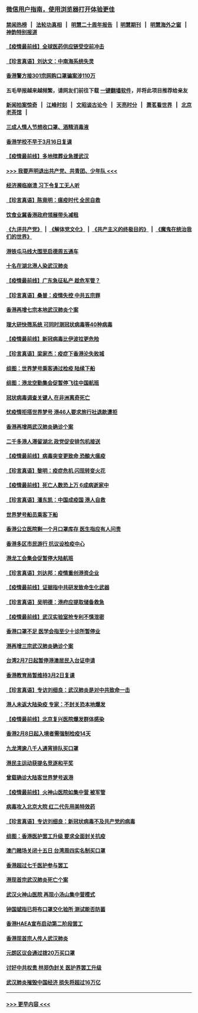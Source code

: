 ### [微信用户指南，使用浏览器打开体验更佳](https://github.com/gfw-breaker/banned-news1/blob/master/indexes/wechat-guide.md?t=0)
#### [禁闻热榜](热点新闻.md?t=0)  &nbsp;&nbsp;|&nbsp;&nbsp; [法轮功真相](https://github.com/gfw-breaker/truth/blob/master/README.md?t=0) &nbsp;&nbsp;|&nbsp;&nbsp; [明慧二十周年报告](https://github.com/gfw-breaker/mh-reports/blob/master/README.md?t=0) &nbsp;&nbsp;|&nbsp;&nbsp;[明慧期刊](https://github.com/gfw-breaker/mh-qikan) &nbsp;&nbsp;|&nbsp;&nbsp; [明慧海外之窗](https://github.com/gfw-breaker/mh-news/blob/master/README.md?t=0) &nbsp;&nbsp;|&nbsp;&nbsp; [神韵特别报道](https://github.com/gfw-breaker/mh-news/blob/master/shenyun.md?t=0)
#### [【疫情最前线】全球医药供应链受空前冲击](../pages/nsc415/n11869614.md?t=02160644) 
#### [【珍言真语】刘达文：中南海系统失灵](../pages/nsc415/n11869465.md?t=02160644) 
#### [香港警方接301宗网购口罩骗案涉110万](../pages/nsc415/n11867572.md?t=02160644) 
#### 五毛举报越来越频繁，请网友们前往下载 [一键翻墙软件](https://github.com/gfw-breaker/ssr-accounts)，并将此项目推荐给亲友
#### [新闻拍案惊奇](https://github.com/gfw-breaker/banned-news1/blob/master/pages/link4.md) &nbsp;&nbsp;|&nbsp;&nbsp; [江峰时刻](https://github.com/gfw-breaker/banned-news1/blob/master/pages/link4.md) &nbsp;&nbsp;|&nbsp;&nbsp; [文昭谈古论今](https://github.com/gfw-breaker/banned-news1/blob/master/pages/link4.md) &nbsp;&nbsp;|&nbsp;&nbsp; [天亮时分](https://github.com/gfw-breaker/banned-news1/blob/master/pages/link4.md) &nbsp;&nbsp;|&nbsp;&nbsp; [萧茗看世界](https://github.com/gfw-breaker/banned-news1/blob/master/pages/link4.md) &nbsp;&nbsp;|&nbsp;&nbsp; [北京老茶馆](https://github.com/gfw-breaker/banned-news1/blob/master/pages/link4.md) &nbsp;&nbsp;|&nbsp;&nbsp; 
#### [三成人情人节想收口罩、酒精消毒液](../pages/nsc415/n11867523.md?t=02160644) 
#### [香港学校不早于3月16日复课](../pages/nsc415/n11867498.md?t=02160644) 
#### [【疫情最前线】多地殡葬业急援武汉](../pages/nsc415/n11866914.md?t=02160644) 
#### [>>> 我要声明退出共产党、共青团、少年队 <<<](https://github.com/begood0513/goodnews/blob/master/quit/letter.md) 
#### [经济濒临崩溃 习下令复工无人听](../pages/nsc415/n11867269.md?t=02160644) 
#### [【珍言真语】陈竟明：瘟疫时代 全民自救](../pages/nsc415/n11866765.md?t=02160644) 
#### [饮食业冀香港政府领展带头减租](../pages/nsc415/n11864876.md?t=02160644) 
#### [《九评共产党》](https://github.com/begood0513/9ping.md/blob/master/README.md) &nbsp;|&nbsp; [《解体党文化》](../../../../jtdwh.md/blob/master/README.md)  &nbsp;|&nbsp; [《共产主义的终极目的》](../../../../gczydzjmd.md/blob/master/README.md) &nbsp;|&nbsp; [《魔鬼在统治我们的世界》](../../../../mgztzwmdsj.md/blob/master/README.md) 
#### [港铁屯马线大围至启德周五通车](../pages/nsc415/n11864842.md?t=02160644) 
#### [十名在湖北港人染武汉肺炎](../pages/nsc415/n11864807.md?t=02160644) 
#### [【疫情最前线】广东急征私产 趁危军管？](../pages/nsc415/n11864205.md?t=02160644) 
#### [【珍言真语】桑普：疫情失控 中共五宗罪](../pages/nsc415/n11864157.md?t=02160644) 
#### [香港再增七宗本地武汉肺炎个案](../pages/nsc415/n11862405.md?t=02160644) 
#### [理大研快筛系统 可同时测冠状病毒等40种病毒](../pages/nsc415/n11862376.md?t=02160644) 
#### [【疫情最前线】新冠病毒比伊波拉更危险](../pages/nsc415/n11862199.md?t=02160644) 
#### [【珍言真语】梁家杰：疫症下香港沦失败城](../pages/nsc415/n11861588.md?t=02160644) 
#### [组图：世界梦号乘客通过检疫 陆续下船](../pages/nsc415/n11858302.md?t=02160644) 
#### [组图：港龙空勤集会促暂停飞往中国航班](../pages/nsc415/n11858190.md?t=02160644) 
#### [冠状病毒调查关键人 在非洲离奇死亡](../pages/nsc415/n11859798.md?t=02160644) 
#### [忧疫情拒搭世界梦号 港46人要求旅行社退款遭拒](../pages/nsc415/n11859849.md?t=02160644) 
#### [香港再增两武汉肺炎确诊个案](../pages/nsc415/n11859833.md?t=02160644) 
#### [二千多港人滞留湖北 政党促安排包机接送](../pages/nsc415/n11859831.md?t=02160644) 
#### [【疫情最前线】病毒突变更致命 恐酿大瘟疫](../pages/nsc415/n11859604.md?t=02160644) 
#### [【珍言真语】黎明：疫症危机 闪现转变火花](../pages/nsc415/n11859199.md?t=02160644) 
#### [【疫情最前线】死亡人数恐上万 6成病逝家中](../pages/nsc415/n11856687.md?t=02160644) 
#### [【珍言真语】潘东凯：中国成疫国 港人自救](../pages/nsc415/n11856962.md?t=02160644) 
#### [世界梦号船员乘客下船](../pages/nsc415/n11856883.md?t=02160644) 
#### [香港公立医院剩一个月口罩库存 医生指应有人问责](../pages/nsc415/n11856875.md?t=02160644) 
#### [香港多区市民游行 抗议设检疫中心](../pages/nsc415/n11856866.md?t=02160644) 
#### [港龙工会集会促暂停大陆航班](../pages/nsc415/n11856840.md?t=02160644) 
#### [【珍言真语】刘达邦：疫情重创港资企业](../pages/nsc415/n11854274.md?t=02160644) 
#### [【疫情最前线】证据指中共研发致命生化武器](../pages/nsc415/n11853087.md?t=02160644) 
#### [【珍言真语】吴明德：港府应提取储备救急](../pages/nsc415/n11852734.md?t=02160644) 
#### [【疫情最前线】武汉实验室抢专利不慎泄密](../pages/nsc415/n11850310.md?t=02160644) 
#### [香港口罩不足 医学会指至少十诊所暂停业](../pages/nsc415/n11850301.md?t=02160644) 
#### [港再增三宗武汉肺炎确诊个案](../pages/nsc415/n11850328.md?t=02160644) 
#### [台湾2月7日起暂停港澳居民入台证申请](../pages/nsc415/n11850304.md?t=02160644) 
#### [香港教育局暂维持3月2日复课](../pages/nsc415/n11850260.md?t=02160644) 
#### [【珍言真语】专访刘细良：武汉肺炎是对中共致命一击](../pages/nsc415/n11849934.md?t=02160644) 
#### [港人未返大陆染疫 专家：不封关恐本地爆发](../pages/nsc415/n11848021.md?t=02160644) 
#### [【疫情最前线】北京复兴医院爆发群体感染](../pages/nsc415/n11847626.md?t=02160644) 
#### [香港2月8日起入境者需强制检疫14天](../pages/nsc415/n11847658.md?t=02160644) 
#### [九龙湾逾八千人通宵排队买口罩](../pages/nsc415/n11847647.md?t=02160644) 
#### [港民主运动获提名竞逐和平奖](../pages/nsc415/n11847633.md?t=02160644) 
#### [曾载确诊大陆客世界梦号返港](../pages/nsc415/n11847608.md?t=02160644) 
#### [【疫情最前线】火神山医院如集中营 被军管](../pages/nsc415/n11847524.md?t=02160644) 
#### [病毒攻入北京大院 红二代先用美特效药](../pages/nsc415/n11847427.md?t=02160644) 
#### [【珍言真语】专访刘细良：新冠状病毒不及共产党的病毒](../pages/nsc415/n11847164.md?t=02160644) 
#### [组图：香港医护罢工升级 要求全面封关抗疫](../pages/nsc415/n11844107.md?t=02160644) 
#### [澳门赌场关闭十五日 台湾周四实名制买口罩](../pages/nsc415/n11845083.md?t=02160644) 
#### [香港超过七千医护参与罢工](../pages/nsc415/n11845051.md?t=02160644) 
#### [港现首宗武汉肺炎死亡个案](../pages/nsc415/n11844998.md?t=02160644) 
#### [武汉火神山医院 再现小汤山集中营模式](../pages/nsc415/n11844763.md?t=02160644) 
#### [钟国斌指已将布口罩交化验所 测试能否防菌](../pages/nsc415/n11842783.md?t=02160644) 
#### [香港HAEA宣布启动第二阶段罢工](../pages/nsc415/n11842723.md?t=02160644) 
#### [香港现首宗人传人武汉肺炎](../pages/nsc415/n11842766.md?t=02160644) 
#### [元朗区议会通过拨20万买口罩](../pages/nsc415/n11842754.md?t=02160644) 
#### [讨好中共权贵 林郑伪封关 医护界罢工升级](../pages/nsc415/n11842359.md?t=02160644) 
#### [武汉肺炎摧毁中国经济 损失将超过16万亿](../pages/nsc415/n11839723.md?t=02160644) 

----
#### [ >>> 更早内容 <<< ](../indexes/nsc415-earlier.md)
